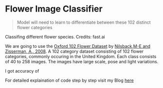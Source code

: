 # Flower Image Classifier
>  Model will need to learn to differentiate between these 102 distinct flower categories 


Classifing different flower species.
Credits: fast.ai


We are going to use the [Oxford 102 Flower Dataset](http://www.robots.ox.ac.uk/~vgg/data/flowers/102/) by [Nilsback,M-E and Zisserman, A., 2008](http://www.robots.ox.ac.uk/~vgg/publications/papers/nilsback08.pdf). A 102 category dataset consisting of 102 flower categories, commonly occuring in the United Kingdom. Each class consists of 40 to 258 images. The images have large scale, pose and light variations.

I got accuracy of 


For detailed explaination of code step by step visit my Blog [here](https://kirankamath.netlify.app/blog/image-classification-fast-ai/)

